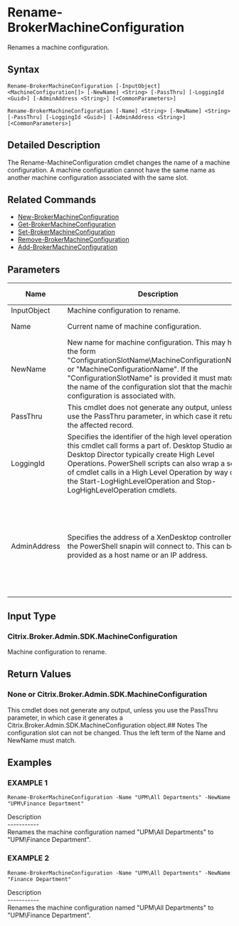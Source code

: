 ﻿# Rename-BrokerMachineConfiguration

   Renames a machine configuration.

## Syntax
```
Rename-BrokerMachineConfiguration [-InputObject] <MachineConfiguration[]> [-NewName] <String> [-PassThru] [-LoggingId <Guid>] [-AdminAddress <String>] [<CommonParameters>]

Rename-BrokerMachineConfiguration [-Name] <String> [-NewName] <String> [-PassThru] [-LoggingId <Guid>] [-AdminAddress <String>] [<CommonParameters>]
```

## Detailed Description
   The Rename-MachineConfiguration cmdlet changes the name of a machine configuration. A machine configuration cannot have the same name as another machine configuration associated with the same slot.

## Related Commands
  * [New-BrokerMachineConfiguration](New-BrokerMachineConfiguration/)
  * [Get-BrokerMachineConfiguration](Get-BrokerMachineConfiguration/)
  * [Set-BrokerMachineConfiguration](Set-BrokerMachineConfiguration/)
  * [Remove-BrokerMachineConfiguration](Remove-BrokerMachineConfiguration/)
  * [Add-BrokerMachineConfiguration](Add-BrokerMachineConfiguration/)
## Parameters

| Name   | Description | Required? | Pipeline Input | Default Value |
| --- | --- | --- | --- | --- |
| InputObject | Machine configuration to rename. | true | true (ByValue) | None |
| Name | Current name of machine configuration. | true | true (ByPropertyName) | None |
| NewName | New name for machine configuration. This may have the form "ConfigurationSlotName\MachineConfigurationName" or "MachineConfigurationName". If the "ConfigurationSlotName" is provided it must match the name of the configuration slot that the machine configuration is associated with. | true | false | None |
| PassThru | This cmdlet does not generate any output, unless you use the PassThru parameter, in which case it returns the affected record. | false | false | False |
| LoggingId | Specifies the identifier of the high level operation that this cmdlet call forms a part of. Desktop Studio and Desktop Director typically create High Level Operations. PowerShell scripts can also wrap a series of cmdlet calls in a High Level Operation by way of the Start-LogHighLevelOperation and Stop-LogHighLevelOperation cmdlets. | false | false |  |
| AdminAddress | Specifies the address of a XenDesktop controller that the PowerShell snapin will connect to. This can be provided as a host name or an IP address. | false | false | Localhost. Once a value is provided by any cmdlet, this value will become the default. |

## Input Type
### Citrix.Broker.Admin.SDK.MachineConfiguration
   Machine configuration to rename.
## Return Values
### None or Citrix.Broker.Admin.SDK.MachineConfiguration
   This cmdlet does not generate any output, unless you use the PassThru parameter, in which case it generates a Citrix.Broker.Admin.SDK.MachineConfiguration object.## Notes
   The configuration slot can not be changed. Thus the left term of the Name and NewName must match.
## Examples

### EXAMPLE 1
```
Rename-BrokerMachineConfiguration -Name "UPM\All Departments" -NewName "UPM\Finance Department"
```
   Description<br>-----------<br>Renames the machine configuration named "UPM\All Departments" to "UPM\Finance Department".
### EXAMPLE 2
```
Rename-BrokerMachineConfiguration -Name "UPM\All Departments" -NewName "Finance Department"
```
   Description<br>-----------<br>Renames the machine configuration named "UPM\All Departments" to "UPM\Finance Department".
